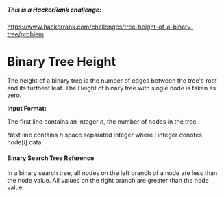 ##### This is a HackerRank challenge:
https://www.hackerrank.com/challenges/tree-height-of-a-binary-tree/problem

# Binary Tree Height
The height of a binary tree is the number of edges between the tree's root and its furthest leaf.
The Height of binary tree with single node is taken as zero.

**Input Format:**

The first line contains an integer _n_, the number of nodes in the tree.
 
Next line contains _n_ space separated integer where _i_ integer denotes node[i].data.


#### Binary Search Tree Reference 
In a binary search tree, all nodes on the left branch of a node are less than the node value. 
All values on the right branch are greater than the node value.